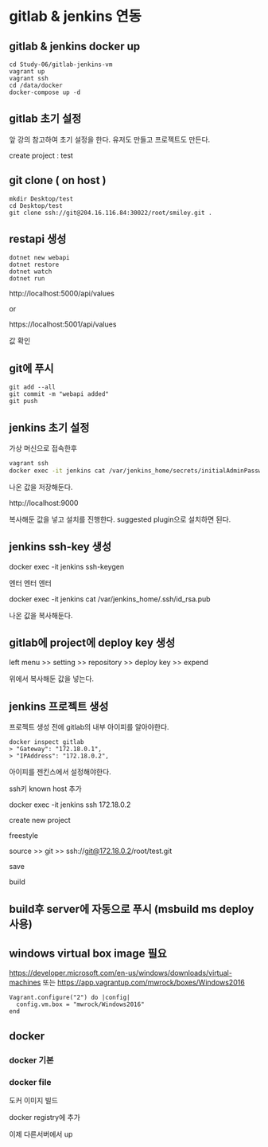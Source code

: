 # gitlab & jenkins 연동

## gitlab & jenkins docker up 

```
cd Study-06/gitlab-jenkins-vm
vagrant up
vagrant ssh 
cd /data/docker
docker-compose up -d
```

## gitlab 초기 설정 
앞 강의 참고하여 초기 설정을 한다. 유저도 만들고 프로젝트도 만든다. 

create project : test 


## git clone ( on host )
```
mkdir Desktop/test
cd Desktop/test 
git clone ssh://git@204.16.116.84:30022/root/smiley.git . 
```

## restapi 생성
```
dotnet new webapi
dotnet restore 
dotnet watch
dotnet run 
```

http://localhost:5000/api/values 

or 

https://localhost:5001/api/values

값 확인 

## git에 푸시
```
git add --all
git commit -m "webapi added"
git push 
```


## jenkins 초기 설정 
가상 머신으로 접속한후 
```bash
vagrant ssh 
docker exec -it jenkins cat /var/jenkins_home/secrets/initialAdminPassword 
```
나온 값을 저장해둔다. 

http://localhost:9000

복사해둔 값을 넣고 설치를 진행한다. suggested plugin으로 설치하면 된다.

## jenkins ssh-key 생성 

docker exec -it jenkins ssh-keygen

엔터 엔터 엔터 

docker exec -it jenkins cat /var/jenkins_home/.ssh/id_rsa.pub

나온 값을 복사해둔다. 

## gitlab에 project에 deploy key 생성 

left menu >> setting >> repository >> deploy key >> expend 

위에서 복사해둔 값을 넣는다. 

## jenkins 프로젝트 생성 
프로젝트 생성 전에 gitlab의 내부 아이피를 알아야한다. 
```
docker inspect gitlab
> "Gateway": "172.18.0.1",
> "IPAddress": "172.18.0.2",
```
아이피를 젠킨스에서 설정해야한다.

ssh키 known host 추가 

docker exec -it jenkins ssh 172.18.0.2



create new project 

freestyle 

source >> git >> ssh://git@172.18.0.2/root/test.git

save 

build 













## build후 server에 자동으로 푸시 (msbuild ms deploy 사용) 

## windows virtual box image 필요
<https://developer.microsoft.com/en-us/windows/downloads/virtual-machines>
또는 
https://app.vagrantup.com/mwrock/boxes/Windows2016

```
Vagrant.configure("2") do |config|
  config.vm.box = "mwrock/Windows2016"
end
```



## docker

### docker 기본

### docker file

도커 이미지 빌드

docker registry에 추가

이제 다른서버에서 up 














